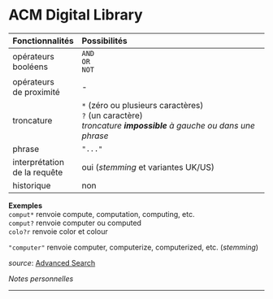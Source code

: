 # ACM Digital Library

| Fonctionnalités | Possibilités |
| :-------- | :---- |
| opérateurs<br/>booléens | `AND`<br/>`OR`<br/>`NOT` |
| opérateurs<br/>de proximité | - |
| troncature | `*` (zéro ou plusieurs caractères)<br/>`?` (un caractère)<br/>*troncature* ***impossible*** *à gauche ou dans une phrase* |
| phrase | `"..."` |
| interprétation<br/>de la requête | oui (*stemming* et variantes UK/US) |
| historique | non |

**Exemples**   
`comput*` renvoie compute, computation, computing, etc.   
`comput?` renvoie computer ou computed   
`colo?r` renvoie color et colour   

`"computer"` renvoie computer, computerize, computerized, etc. (*stemming*)

*source*: [Advanced Search](https://dl.acm.org/search/advanced)

*Notes personnelles*

---
